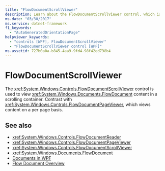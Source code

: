 ```yaml
---
title: "FlowDocumentScrollViewer"
description: Learn about the FlowDocumentScrollViewer control, which is used to view FlowDocument content in a scrolling container.
ms.date: "03/30/2017"
ms.service: dotnet-framework
f1_keywords: 
  - "AutoGeneratedOrientationPage"
helpviewer_keywords: 
  - "controls [WPF], FlowDocumentScrollViewer"
  - "FlowDocumentScrollViewer control [WPF]"
ms.assetid: 727b0a0a-b845-4aa9-9fd4-98f42ed738b4
---
```

# FlowDocumentScrollViewer

The <xref:System.Windows.Controls.FlowDocumentScrollViewer> control is used to view <xref:System.Windows.Documents.FlowDocument> content in a scrolling container. Contrast with <xref:System.Windows.Controls.FlowDocumentPageViewer>, which views content on a per page basis.  
  
## See also

- <xref:System.Windows.Controls.FlowDocumentReader>
- <xref:System.Windows.Controls.FlowDocumentPageViewer>
- <xref:System.Windows.Controls.FlowDocumentScrollViewer>
- <xref:System.Windows.Documents.FlowDocument>
- [Documents in WPF](../advanced/documents-in-wpf.md)
- [Flow Document Overview](../advanced/flow-document-overview.md)
